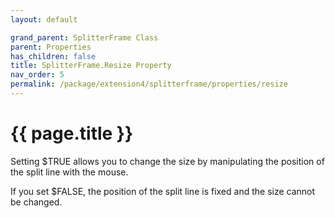 ```yaml
---
layout: default

grand_parent: SplitterFrame Class
parent: Properties
has_children: false
title: SplitterFrame.Resize Property
nav_order: 5
permalink: /package/extension4/splitterframe/properties/resize
---
```

# {{ page.title }}

Setting $TRUE allows you to change the size by manipulating the position of the split line with the mouse.

If you set $FALSE, the position of the split line is fixed and the size cannot be changed.